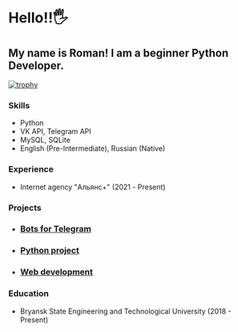 # Hello!!🖐
## My name is Roman! I am a beginner Python Developer.

[![trophy](https://github-profile-trophy.vercel.app/?username=axemanofic&no-frame=true&no-bg=true&theme=gruvbox)](https://github.com/ryo-ma/github-profile-trophy)

### Skills
- Python
- VK API, Telegram API
- MySQL, SQLite
- English (Pre-Intermediate), Russian (Native)

### Experience
- Internet agency "Альянс+" (2021 - Present)

### Projects

- ### [Bots for Telegram](https://github.com/axemanofic?tab=repositories&q=bot)
- ### [Python project](https://github.com/axemanofic?tab=repositories&language=python)
- ### [Web development](https://github.com/axemanofic?tab=repositories&language=html)

### Education
- Bryansk State Engineering and Technological University (2018 - Present)
